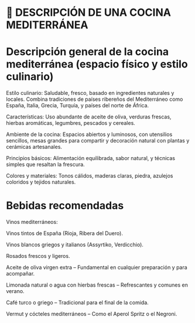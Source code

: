 # 🌿 DESCRIPCIÓN DE UNA COCINA MEDITERRÁNEA

# Descripción general de la cocina mediterránea (espacio físico y estilo culinario)

Estilo culinario: Saludable, fresco, basado en ingredientes naturales y locales. Combina tradiciones de países ribereños del Mediterráneo como España, Italia, Grecia, Turquía, y países del norte de África.

Características: Uso abundante de aceite de oliva, verduras frescas, hierbas aromáticas, legumbres, pescados y cereales.

Ambiente de la cocina: Espacios abiertos y luminosos, con utensilios sencillos, mesas grandes para compartir y decoración natural con plantas y cerámicas artesanales.

Principios básicos: Alimentación equilibrada, sabor natural, y técnicas simples que resaltan la frescura.

Colores y materiales: Tonos cálidos, maderas claras, piedra, azulejos coloridos y tejidos naturales.

# Bebidas recomendadas

Vinos mediterráneos:

Vinos tintos de España (Rioja, Ribera del Duero).

Vinos blancos griegos y italianos (Assyrtiko, Verdicchio).

Rosados frescos y ligeros.

Aceite de oliva virgen extra – Fundamental en cualquier preparación y para acompañar.

Limonada natural o agua con hierbas frescas – Refrescantes y comunes en verano.

Café turco o griego – Tradicional para el final de la comida.

Vermut y cócteles mediterráneos – Como el Aperol Spritz o el Negroni.